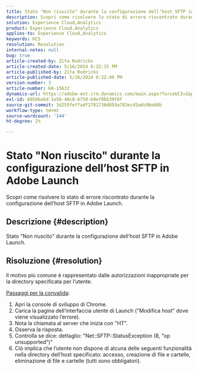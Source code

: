 ```yaml
---
title: Stato "Non riuscito" durante la configurazione dell’host SFTP in Adobe Launch
description: Scopri come risolvere lo stato di errore riscontrato durante la configurazione dell’host SFTP in Adobe Launch.
solution: Experience Cloud,Analytics
product: Experience Cloud,Analytics
applies-to: Experience Cloud,Analytics
keywords: KCS
resolution: Resolution
internal-notes: null
bug: true
article-created-by: Zita Rodricks
article-created-date: 5/16/2024 6:22:15 PM
article-published-by: Zita Rodricks
article-published-date: 5/16/2024 6:22:49 PM
version-number: 3
article-number: KA-15632
dynamics-url: https://adobe-ent.crm.dynamics.com/main.aspx?forceUCI=1&pagetype=entityrecord&etn=knowledgearticle&id=25bf4537-b113-ef11-9f89-6045bd0298d4
exl-id: 6050babd-1e56-48c8-b750-b9ef0b539f8f
source-git-commit: 3d255feffadf2781736d859a783ecd3adc06e68b
workflow-type: tm+mt
source-wordcount: '144'
ht-degree: 2%

---
```


# Stato &quot;Non riuscito&quot; durante la configurazione dell’host SFTP in Adobe Launch


Scopri come risolvere lo stato di errore riscontrato durante la configurazione dell’host SFTP in Adobe Launch.

## Descrizione {#description}


Stato &quot;Non riuscito&quot; durante la configurazione dell’host SFTP in Adobe Launch.


## Risoluzione {#resolution}


Il motivo più comune è rappresentato dalle autorizzazioni inappropriate per la directory specificata per l’utente.

<u>Passaggi per la convalida</u>:

1. Apri la console di sviluppo di Chrome.
2. Carica la pagina dell’interfaccia utente di Launch (&quot;Modifica host&quot; dove viene visualizzato l’errore).
3. Nota la chiamata al server che inizia con &quot;HT&quot;.
4. Osserva la risposta.
5. Controlla se dice: dettaglio: &quot;Net::SFTP::StatusException (8, &quot;op unsupported&quot;)&quot;
6. Ciò implica che l’utente non dispone di alcuna delle seguenti funzionalità nella directory dell’host specificato: accesso, creazione di file e cartelle, eliminazione di file e cartelle (tutti sono obbligatori).
